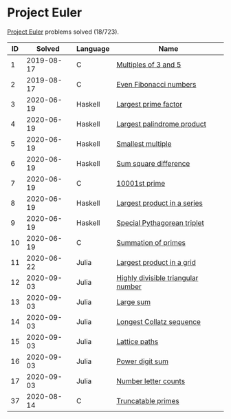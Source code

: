<!-- SPDX-License-Identifier: X11 -->
# Project Euler

[Project Euler](https://projecteuler.net/) problems solved (18/723).

| ID  | Solved     | Language | Name
| --- | ---        | ---      | ---
| 1   | 2019-08-17 | C        | [Multiples of 3 and 5](https://projecteuler.net/problem=1)
| 2   | 2019-08-17 | C        | [Even Fibonacci numbers](https://projecteuler.net/problem=2)
| 3   | 2020-06-19 | Haskell  | [Largest prime factor](https://projecteuler.net/problem=3)
| 4   | 2020-06-19 | Haskell  | [Largest palindrome product](https://projecteuler.net/problem=4)
| 5   | 2020-06-19 | Haskell  | [Smallest multiple](https://projecteuler.net/problem=5)
| 6   | 2020-06-19 | Haskell  | [Sum square difference](https://projecteuler.net/problem=6)
| 7   | 2020-06-19 | C        | [10001st prime](https://projecteuler.net/problem=7)
| 8   | 2020-06-19 | Haskell  | [Largest product in a series](https://projecteuler.net/problem=8)
| 9   | 2020-06-19 | Haskell  | [Special Pythagorean triplet](https://projecteuler.net/problem=9)
| 10  | 2020-06-19 | C        | [Summation of primes](https://projecteuler.net/problem=10)
| 11  | 2020-06-22 | Julia    | [Largest product in a grid](https://projecteuler.net/problem=11)
| 12  | 2020-09-03 | Julia    | [Highly divisible triangular number](https://projecteuler.net/problem=12)
| 13  | 2020-09-03 | Julia    | [Large sum](https://projecteuler.net/problem=13)
| 14  | 2020-09-03 | Julia    | [Longest Collatz sequence](https://projecteuler.net/problem=14)
| 15  | 2020-09-03 | Julia    | [Lattice paths](https://projecteuler.net/problem=15)
| 16  | 2020-09-03 | Julia    | [Power digit sum](https://projecteuler.net/problem=16)
| 17  | 2020-09-03 | Julia    | [Number letter counts](https://projecteuler.net/problem=17)
| 37  | 2020-08-14 | C        | [Truncatable primes](https://projecteuler.net/problem=37)
